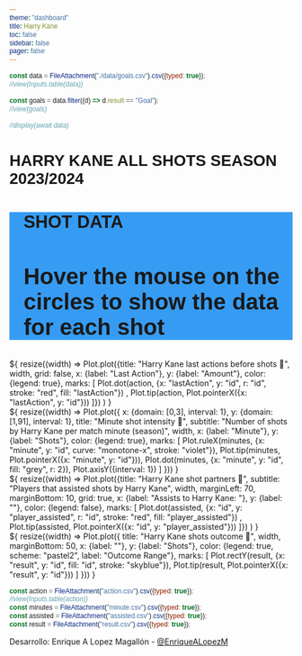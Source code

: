 ```yaml
---
theme: "dashboard"
title: Harry Kane
toc: false
sidebar: false
pager: false
---
```

<style>

html{

  font-family: "Bahnschrift", sans-serif;
}

h1, h2, h3 {
  font-family: bahnschrift, sans-serif;

}

figure h2, span{
  font-family: bahnschrift, sans-serif;

}

figure h3 {
  font-family: bahnschrift, sans-serif;

}



h2 b{
  font-family: "Bahnschrift", sans-serif;
}

footer{
  font-family: "Bahnschrift", sans-serif;
  height:20px;
}

text, .tooltip {
  font-family: sans-serif;
  font-size: 10pt;
}

text, #tool-data {
  font-family: bahnschrift, sans-serif;
  font-size: 20pt;
}

#container {
max-width: initial;
}


.dim {
  fill-opacity: 0.3;
}

.tooltip {
  position: absolute;
  width: auto;
  height: auto;
  padding: 8px;
  background: #ddd;
  pointer-events: none;
  border: 1px solid #eee;
  border-radius: 10px;
}

.custom-theme {
  --background-color: #2192f2e6;
  --color: #43FCD5;
  --color-meta: #f3efef ;
  --pitch-line-color: #E0FFFF;
  --pitch-shade-color: #cccccc;
  padding-left: 5%;
}

g text{

  font-size: 8px;
}

@media (min-width: 640px) {
  .hero h1 {
    font-size: 90px;
  }
}

@media only screen and (max-width: 320px), only screen and (min-width: 321px) (max-device-width: 768px) {

  #tool-data {
      max-width: 408px;
  }
  #chart_card {
      max-width: 408px;
  }

  .custom-theme g#pitch{
  --background-color: #2192f2e6;
  --color: #43FCD5;
  --color-meta: #f3efef ;
  --pitch-line-color: #E0FFFF;
  --pitch-shade-color: #cccccc;
  padding-left: 5%;
  -webkit-transform: rotate(-90deg)scale(0.9, 0.9)translate(-105 0);

}


}


}

</style>

<script src="https://d3js.org/d3.v5.min.js"></script>
<script type="text/javascript" src="https://enadol.de/js/d3-soccer/dist/d3-soccer.min.js"></script>
```js
const data = FileAttachment("./data/goals.csv").csv({typed: true});
//view(Inputs.table(data))
```

```js
const goals = data.filter((d) => d.result == "Goal");
//view(goals)
```
```js
//display(await data)
```

# HARRY KANE ALL SHOTS SEASON 2023/2024
<div id="container" class="grid grid-cols-3">
  <div id="tool-data" class="card grid-colspan-2 custom-theme" style="background-color: rgb(33 146 242 / 90%);"><h3>SHOT DATA</h3><h2>Hover the mouse on the circles to show the data for each shot</h2></div>
<div id="chart_card" class="card">
<script type="text/javascript">
const HEIGHT_HEADER = 90;
const HEIGHT_PITCH = 300;
const HEIGHT_FOOTER = 20;
var h = 300;
var teams = {
  'Bayern Munich': { color: 'crimson', side: 'home'},
  Opponent: { color: 'gold', side: 'away' }
  };
const data_harry =(async () =>{ fetch('./_file/harryshots.json')
 .then(response => response.json())
 .then(data_harry => {
 console.log(data_harry);
// aquí puedes trabajar con los datos JSON
 const layer = chartCard.select("#above")
    .selectAll(`circle`)
    .data(data_harry)
    .enter()
    .append("circle")
    .attr("cx", (d) => {
      if (d.h_a === "h") {
        return parseFloat(d.X) * 105;
      } else {
        return parseFloat(d.X) * 105;
      }
    })
    .attr("cy", (d) => 68 - parseFloat(d.Y) * 68)
    .attr("stroke", (d) => teams["Bayern Munich"].color)
    .attr("stroke-width", 0.2)
    .attr("fill", (d) =>
      d.result === "Goal" ? teams["Opponent"].color : "gold"
    )
    .attr("fill-opacity", 0.5)
    .attr("r", (d) => parseFloat(d.xG) * 5)
    .on("mouseover", function(d) {
      var me = d3.select(this);
      layer.insert("text")
        .attr("id", "label")
        .attr("x", me.attr("cx"))
        .attr("y", me.attr("cy"))
        .attr("dy", parseFloat(d.xG) + 14)
        .attr("text-anchor", "middle")
        .text(d.result);
      // show what we interacted with
      d3.select("#tool-data").html("<h3>SHOT DATA</h3></br>" +"Result: " + d.result+"</br> Home Team: "+d.h_team+"</br> Away Team: "+d.a_team+"</br> Player Assisted: "+d.player_assisted+"</br> Minute: "+d.minute);
    })
    .on("mouseout", function(d) {
      var me = d3.select(this);
      layer.insert("text")
        .attr("id", "label")
        .attr("x", me.attr("cx"))
        .attr("y", me.attr("cy"))
        .attr("dy", parseFloat(d.xG) + 14)
        .attr("text-anchor", "middle")
        .text(d.result);
      // show what we interacted with
        d3.select("#tool-data").html("<h3>SHOT DATA</h3><h2>Hover the mouse on the circles to show the data for each shot</h2>")});
   })
   .catch(error => {
     console.error('Error al leer el archivo JSON:', error);
   });})();
const pitch = d3.pitch().height(h)
  .clip([[0,0],[105,68]])
  .goals("line")
  .rotate(true)
  .showDirOfPlay(false) // Show an arrow on the plot to indicate the direction of play
  .shadeMiddleThird(false) // Shade the middle third of the pitch
  .pitchStrokeWidth(0.5);
const chart = d3.create('div');
var chartCard = d3.select("#chart_card")
    .attr("class", "card custom-theme")
    .style("background-color", "rgb(33 146 242 / 90%)");
const svg = chartCard
    .append("svg")
    .attr("width", pitch.width())
    .attr("height", pitch.height());
const defs = svg.append("defs");
  // Cut pitch in half
defs
  .append("clipPath")
  .attr("id", "cut-half")
  .append("rect")
  .attr("x", 0)
  .attr("y", pitch.width() / 3 - 175)
  .attr("width", pitch.height())
  .attr("height", pitch.width() - pitch.width() / 2 + 60);
 svg
    .append("g")
    .attr("clip-path", "url(#cut-half)")
    .attr("width", pitch.width())
    .attr("height", pitch.height())
    .call(pitch);
// chartCard
//     .append("g")
//     .attr("transform", 'translate(0, 90)')
//     .call(pitch);
// var g = d3.select('#pitch')
//   .attr("width", 70)
//   .attr("transform", "translate(-38,0)");
</script>
</div>
</div>

<div class="grid grid-cols-3">
  <div class="card">${
    resize((width) => Plot.plot({title: "Harry Kane last actions before shots 🐧",
      width,
      grid: false,
      x: {label: "Last Action"},
      y: {label: "Amount"},
      color: {legend: true},
      marks: [
        Plot.dot(action, {x: "lastAction", y: "id", r: "id", stroke: "red", fill: "lastAction"}) ,
        Plot.tip(action, Plot.pointerX({x: "lastAction", y: "id"}))
      ]})
      )
  }</div>
  <div class="card grid-colspan-2">${
    resize((width) => Plot.plot({
      x: {domain: [0,3], interval: 1},
      y: {domain: [1,91], interval: 1},
      title: "Minute shot intensity 🐧",
      subtitle: "Number of shots by Harry Kane per match minute (season)",
      width,
      x: {label: "Minute"},
      y: {label: "Shots"},
      color: {legend: true},
      marks: [
        Plot.ruleX(minutes, {x: "minute", y: "id", curve: "monotone-x", stroke: "violet"}),
        Plot.tip(minutes, Plot.pointerX({x: "minute", y: "id"})),
        Plot.dot(minutes, {x: "minute", y: "id", fill: "grey", r: 2}),
        Plot.axisY({interval: 1})
      ]
    }))
  }</div>
</div>

<div class="grid grid-cols-3">
  <div class="card grid-colspan-2">${
    resize((width) => Plot.plot({title: "Harry Kane shot partners 🐧",
          subtitle: "Players that assisted shots by Harry Kane",
      width,
      marginLeft: 70,
      marginBottom: 10,
      grid: true,
      x: {label: "Assists to Harry Kane: "},
      y: {label: ""},
      color: {legend: false},
      marks: [
        Plot.dot(assisted, {x: "id", y: "player_assisted", r: "id", stroke: "red", fill: "player_assisted"}) ,
        Plot.tip(assisted, Plot.pointerX({x: "id", y: "player_assisted"}))
      ]})
      )
  }</div>
  <div class="card" style="grid-auto-rows: 204px;">${
    resize((width) => Plot.plot({
      title: "Harry Kane shots outcome 🐧",
      width,
      marginBottom: 50,
      x: {label: ""},
      y: {label: "Shots"},
      color: {legend: true, scheme: "pastel2", label: "Outcome Range"},
      marks: [
        Plot.rectY(result, {x: "result", y: "id", fill: "id", stroke: "skyblue"}),
        Plot.tip(result, Plot.pointerX({x: "result", y: "id"}))
      ]
    }))
  }</div>
</div>

```js
const action = FileAttachment("action.csv").csv({typed: true});
//view(Inputs.table(action))
const minutes = FileAttachment("minute.csv").csv({typed: true});
const assisted = FileAttachment("assisted.csv").csv({typed: true});
const result = FileAttachment("result.csv").csv({typed: true});
```

<!-- ```js
view(Inputs.table(data));
``` -->
Desarrollo: Enrique A Lopez Magallón - [@EnriqueALopezM](https://twitter.com/EnriqueALopezM)